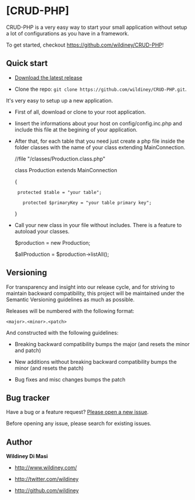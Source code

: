 # [CRUD-PHP] 

CRUD-PHP is a very easy way to start your small application without setup a lot of configurations as you have in a framework.

To get started, checkout https://github.com/wildiney/CRUD-PHP!



## Quick start

* [Download the latest release](https://github.com/wildiney/CRUD-PHP)

* Clone the repo: `git clone https://github.com/wildiney/CRUD-PHP.git`.


It's very easy to setup up a new application.

* First of all, download or clone to your root application.

* Iinsert the informations about your host on config/config.inc.php and include this file at the begining of your application.

  <?php include_once('../config/config.inc.php'); ?>

* After that, for each table that you need just create a php file inside the folder classes with the name of your class extending MainConnection.
  
  //file "/classes/Production.class.php"
  
  
  class Production extends MainConnection
  
  
  {
  
  
  	   protected $table = "your table";
	
	     protected $primaryKey = "your table primary key";
  
  }

* Call your new class in your file without includes. There is a feature to autoload your classes.


  $production = new Production;

  $allProduction = $production->listAll();



## Versioning

For transparency and insight into our release cycle, and for striving to maintain backward compatibility, this project will be maintained under the Semantic Versioning guidelines as much as possible.

Releases will be numbered with the following format:

`<major>.<minor>.<patch>`

And constructed with the following guidelines:

* Breaking backward compatibility bumps the major (and resets the minor and patch)

* New additions without breaking backward compatibility bumps the minor (and resets the patch)

* Bug fixes and misc changes bumps the patch



## Bug tracker

Have a bug or a feature request? [Please open a new issue](https://github.com/wildiney/CRUD-PHP/issues). 

Before opening any issue, please search for existing issues.



## Author

**Wildiney Di Masi**

+ http://www.wildiney.com/

+ http://twitter.com/wildiney

+ http://github.com/wildiney
